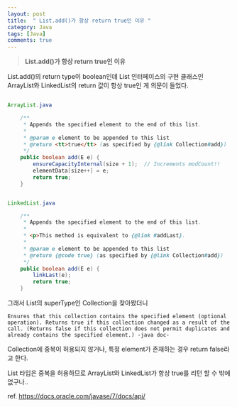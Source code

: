 ```yaml
---
layout: post
title:  " List.add()가 항상 return true인 이유 "
category: Java
tags: [Java]
comments: true
---
```


> **List.add()가 항상 return true인 이유**



List.add()의 return type이 boolean인데
List 인터페이스의 구현 클래스인 ArrayList와 LinkedList의 return 값이 항상 true인 게 의문이 들었다.


```java

ArrayList.java

    /**
     * Appends the specified element to the end of this list.
     *
     * @param e element to be appended to this list
     * @return <tt>true</tt> (as specified by {@link Collection#add})
     */
    public boolean add(E e) {
        ensureCapacityInternal(size + 1);  // Increments modCount!!
        elementData[size++] = e;
        return true;
    }


```

```java

LinkedList.java

    /**
     * Appends the specified element to the end of this list.
     *
     * <p>This method is equivalent to {@link #addLast}.
     *
     * @param e element to be appended to this list
     * @return {@code true} (as specified by {@link Collection#add})
     */
    public boolean add(E e) {
        linkLast(e);
        return true;
    }

```

그래서 List의 superType인 Collection을 찾아봤더니

```
Ensures that this collection contains the specified element (optional operation). Returns true if this collection changed as a result of the call. (Returns false if this collection does not permit duplicates and already contains the specified element.) -java doc-
```

Collection에 중복이 허용되지 않거나, 특정 element가 존재하는 경우 return false라고 한다.

List 타입은 중복을 허용하므로 ArrayList와 LinkedList가 항상 true를 리턴 할 수 밖에 없구나..

ref. <a href="https://docs.oracle.com/javase/7/docs/api/">https://docs.oracle.com/javase/7/docs/api/</a>




